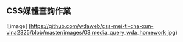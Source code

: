 ## CSS媒體查詢作業

![image] (https://github.com/wdaweb/css-mei-ti-cha-xun-vina2325/blob/master/images/03.media_query_wda_homework.jpg)
